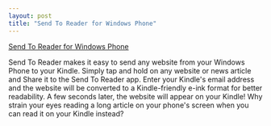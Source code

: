 ```yaml
---
layout: post
title: "Send To Reader for Windows Phone"
---
```


[Send To Reader for Windows Phone](http://www.windowsphone.com/en-us/store/app/send-to-reader/484696ad-b696-4d62-82a8-207d5e17e4b3)

Send To Reader makes it easy to send any website from your Windows Phone to your Kindle. Simply tap and hold on any website or news article and Share it to the Send To Reader app. Enter your Kindle's email address and the website will be converted to a Kindle-friendly e-ink format for better readability. A few seconds later, the website will appear on your Kindle! Why strain your eyes reading a long article on your phone's screen when you can read it on your Kindle instead?
